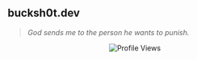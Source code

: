 ## bucksh0t.dev
> *God sends me to the person he wants to punish.*

<p align="center">
  <img src="https://komarev.com/ghpvc/?username=bucksh0tdev&color=blueviolet&style=flat" alt="Profile Views"/>
</p>